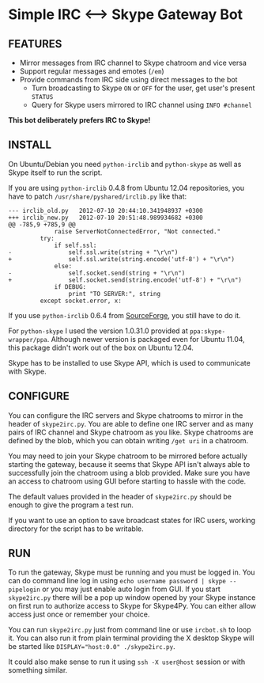 Simple IRC ⟷  Skype Gateway Bot
================================

FEATURES
--------

* Mirror messages from IRC channel to Skype chatroom and vice versa
* Support regular messages and emotes (`/em`)
* Provide commands from IRC side using direct messages to the bot
  * Turn broadcasting to Skype `ON` or `OFF` for the user, get user's present `STATUS`
  * Query for Skype users mirrored to IRC channel using `INFO #channel`

**This bot deliberately prefers IRC to Skype!**

INSTALL
-------

On Ubuntu/Debian you need `python-irclib` and `python-skype` as well as Skype itself to run the script.

If you are using `python-irclib` 0.4.8 from Ubuntu 12.04 repositories, you have to patch `/usr/share/pyshared/irclib.py` like that:

    --- irclib_old.py	2012-07-10 20:44:10.341948937 +0300
    +++ irclib_new.py	2012-07-10 20:51:48.989934682 +0300
    @@ -785,9 +785,9 @@
                 raise ServerNotConnectedError, "Not connected."
             try:
                 if self.ssl:
    -                self.ssl.write(string + "\r\n")
    +                self.ssl.write(string.encode('utf-8') + "\r\n")
                 else:
    -                self.socket.send(string + "\r\n")
    +                self.socket.send(string.encode('utf-8') + "\r\n")
                 if DEBUG:
                     print "TO SERVER:", string
             except socket.error, x:

If you use `python-irclib` 0.6.4 from [SourceForge][], you still have to do it.

For `python-skype` I used the version 1.0.31.0 provided at `ppa:skype-wrapper/ppa`. Although newer version is packaged even for Ubuntu 11.04, this package didn't work out of the box on Ubuntu 12.04.

Skype has to be installed to use Skype API, which is used to communicate with Skype.

[SourceForge]: http://sourceforge.net/projects/python-irclib/

CONFIGURE
---------

You can configure the IRC servers and Skype chatrooms to mirror in the header of `skype2irc.py`. You are able to define one IRC server and as many pairs of IRC channel and Skype chatroom as you like. Skype chatrooms are defined by the blob, which you can obtain writing `/get uri` in a chatroom.

You may need to join your Skype chatroom to be mirrored before actually starting the gateway, because it seems that Skype API isn't always able to successfully join the chatroom using a blob provided. Make sure you have an access to chatroom using GUI before starting to hassle with the code.

The default values provided in the header of `skype2irc.py` should be enough to give the program a test run.

If you want to use an option to save broadcast states for IRC users, working directory for the script has to be writable.

RUN
--- 

To run the gateway, Skype must be running and you must be logged in. You can do command line log in using `echo username password | skype --pipelogin` or you may just enable auto login from GUI. If you start `skype2irc.py` there will be a pop up window opened by your Skype instance on first run to authorize access to Skype for Skype4Py. You can either allow access just once or remember your choice.

You can run `skype2irc.py` just from command line or use `ircbot.sh` to loop it. You can also run it from plain terminal providing the X desktop Skype will be started like `DISPLAY="host:0.0" ./skype2irc.py`.

It could also make sense to run it using `ssh -X user@host` session or with something similar.
